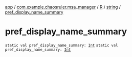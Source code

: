 [app](../../../index.md) / [com.example.chaosruler.msa_manager](../../index.md) / [R](../index.md) / [string](index.md) / [pref_display_name_summary](.)

# pref_display_name_summary

`static val pref_display_name_summary: `[`Int`](https://kotlinlang.org/api/latest/jvm/stdlib/kotlin/-int/index.html)
`static val pref_display_name_summary: `[`Int`](https://kotlinlang.org/api/latest/jvm/stdlib/kotlin/-int/index.html)